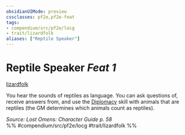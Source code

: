 ```yaml
---
obsidianUIMode: preview
cssclasses: pf2e,pf2e-feat
tags:
- compendium/src/pf2e/locg
- trait/lizardfolk
aliases: ["Reptile Speaker"]
---
```

# Reptile Speaker  *Feat 1*  
[lizardfolk](rules/traits/lizardfolk-b1.md "Lizardfolk Ancestry & Heritage Trait")  


You hear the sounds of reptiles as language. You can ask questions of, receive answers from, and use the [Diplomacy](compendium/skills.md#Diplomacy) skill with animals that are reptiles (the GM determines which animals count as reptiles).

*Source: Lost Omens: Character Guide p. 58*  
%% #compendium/src/pf2e/locg #trait/lizardfolk %%